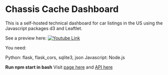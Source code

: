 # Chassis Cache Dashboard

This is a self-hosted technical dashboard for car listings in the US using the Javascript packages d3 and Leaftlet.

See a preview here:
[![Youtube Link](https://img.youtube.com/vi/8o7SK-8nUyg/maxresdefault.jpg)](https://www.youtube.com/watch?v=8o7SK-8nUyg)

You need:

Python: flask, flask_cors, sqlite3, json
Javascript: Node.js

__Run npm start in bash__ Visit [page here](http://localhost:3000) and [API here](http://localhost:5000/api/unique_car_makes)






